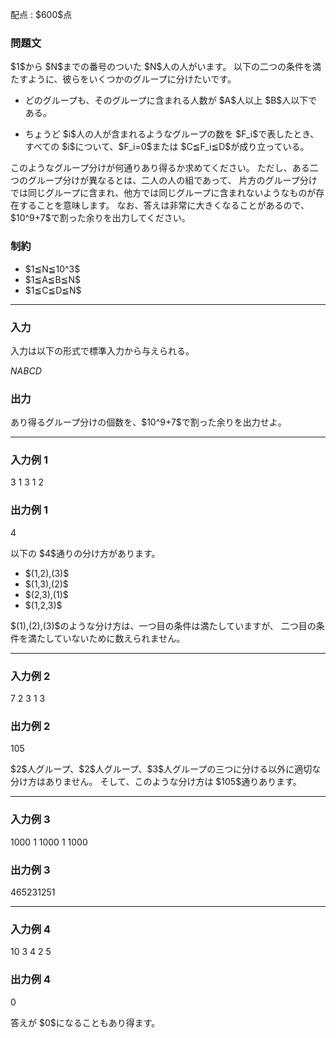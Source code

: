
<div>

<span>

<span>

<p>
配点 : $600$点
</p>

<div>

<section>

### **問題文**

<p>
$1$から $N$までの番号のついた $N$人の人がいます。
以下の二つの条件を満たすように、彼らをいくつかのグループに分けたいです。
</p>

<ul>

<li>

<p>
どのグループも、そのグループに含まれる人数が $A$人以上 $B$人以下である。
</p>

</li>

<li>

<p>
ちょうど $i$人の人が含まれるようなグループの数を $F_i$で表したとき、
すべての $i$について、$F_i=0$または $C≦F_i≦D$が成り立っている。
</p>

</li>

</ul>

<p>
このようなグループ分けが何通りあり得るか求めてください。
ただし、ある二つのグループ分けが異なるとは、二人の人の組であって、
片方のグループ分けでは同じグループに含まれ、他方では同じグループに含まれないようなものが存在することを意味します。
なお、答えは非常に大きくなることがあるので、$10^9+7$で割った余りを出力してください。
</p>

</section>

</div>

<div>

<section>

### **制約**

<ul>

<li>
$1≦N≦10^3$
</li>

<li>
$1≦A≦B≦N$
</li>

<li>
$1≦C≦D≦N$
</li>

</ul>

</section>

</div>

---

<div>

<div>

<section>

### **入力**

<p>
入力は以下の形式で標準入力から与えられる。
</p>

<div>

$N$$A$$B$$C$$D$
</div>

</section>

</div>

<div>

<section>

### **出力**

<p>
あり得るグループ分けの個数を、$10^9+7$で割った余りを出力せよ。
</p>

</section>

</div>

</div>

---

<div>

<section>

### **入力例 1**

<div>

3 1 3 1 2

</div>

</section>

</div>

<div>

<section>

### **出力例 1**

<div>

4

</div>

<p>
以下の $4$通りの分け方があります。
</p>

<ul>

<li>
$(1,2),(3)$
</li>

<li>
$(1,3),(2)$
</li>

<li>
$(2,3),(1)$
</li>

<li>
$(1,2,3)$
</li>

</ul>

<p>
$(1),(2),(3)$のような分け方は、一つ目の条件は満たしていますが、
二つ目の条件を満たしていないために数えられません。
</p>

</section>

</div>

---

<div>

<section>

### **入力例 2**

<div>

7 2 3 1 3

</div>

</section>

</div>

<div>

<section>

### **出力例 2**

<div>

105

</div>

<p>
$2$人グループ、$2$人グループ、$3$人グループの三つに分ける以外に適切な分け方はありません。
そして、このような分け方は $105$通りあります。
</p>

</section>

</div>

---

<div>

<section>

### **入力例 3**

<div>

1000 1 1000 1 1000

</div>

</section>

</div>

<div>

<section>

### **出力例 3**

<div>

465231251

</div>

</section>

</div>

---

<div>

<section>

### **入力例 4**

<div>

10 3 4 2 5

</div>

</section>

</div>

<div>

<section>

### **出力例 4**

<div>

0

</div>

<p>
答えが $0$になることもあり得ます。
</p>

</section>

</div>

</span>

</span>

</div>
